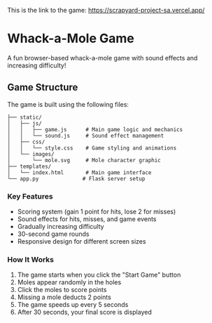 This is the link to the game: https://scrapyard-project-sa.vercel.app/

# Whack-a-Mole Game

A fun browser-based whack-a-mole game with sound effects and increasing difficulty!

## Game Structure

The game is built using the following files:

```
├── static/
│   ├── js/
│   │   ├── game.js      # Main game logic and mechanics
│   │   └── sound.js     # Sound effect management
│   ├── css/
│   │   └── style.css    # Game styling and animations
│   └── images/
│       └── mole.svg     # Mole character graphic
├── templates/
│   └── index.html       # Main game interface
└── app.py              # Flask server setup
```

### Key Features
- Scoring system (gain 1 point for hits, lose 2 for misses)
- Sound effects for hits, misses, and game events
- Gradually increasing difficulty
- 30-second game rounds
- Responsive design for different screen sizes

### How It Works
1. The game starts when you click the "Start Game" button
2. Moles appear randomly in the holes
3. Click the moles to score points
4. Missing a mole deducts 2 points
5. The game speeds up every 5 seconds
6. After 30 seconds, your final score is displayed
